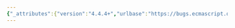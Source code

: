 ```yaml
---
{"_attributes":{"version":"4.4.4+","urlbase":"https://bugs.ecmascript.org/","maintainer":"dherman@mozilla.com"},"bug":{"bug_id":911,"creation_ts":"2012-11-01 18:54:00 -0700","short_desc":"15.5.4.8: \"Let start min(...)\"","delta_ts":"2012-11-23 09:45:51 -0800","product":"Draft for 6th Edition","component":"editorial issue","version":"Rev 11: October 26, 2012 Draft","rep_platform":"All","op_sys":"All","bug_status":"RESOLVED","resolution":"FIXED","priority":"Normal","bug_severity":"minor","everconfirmed":true,"reporter":{"uid":"jmdyck","name":"Michael Dyck"},"assigned_to":{"uid":"allen","name":"Allen Wirfs-Brock"},"long_desc":[{"commentid":2396,"comment_count":0,"who":{"uid":"jmdyck","name":"Michael Dyck"},"bug_when":"2012-11-01 18:54:28 -0700","thetext":"In 15.5.4.8 \"String.prototype.lastIndexOf (searchString, position)\",\nstep 10 says:\n    Let start min(max(pos, 0), len).\n\nAfter \"start\", insert \"be\"."},{"commentid":2540,"comment_count":1,"who":{"uid":"allen","name":"Allen Wirfs-Brock"},"bug_when":"2012-11-22 11:16:44 -0800","thetext":"corrected in rev 12"},{"commentid":2683,"comment_count":2,"who":{"uid":"allen","name":"Allen Wirfs-Brock"},"bug_when":"2012-11-23 09:45:51 -0800","thetext":"corrected in rev 12, Nov. 22, 2012 draft"}]}}
---
```

